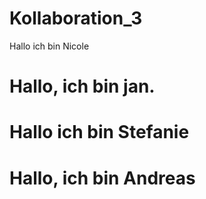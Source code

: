 

# Kollaboration_3
Hallo ich bin Nicole

# Hallo, ich bin jan.

# Hallo ich bin Stefanie

# Hallo, ich bin Andreas
